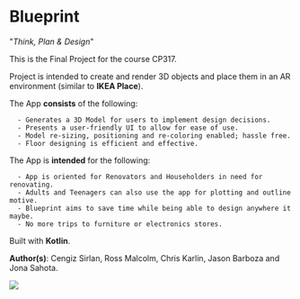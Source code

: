 # Blueprint
"*Think, Plan & Design*"

This is the Final Project for the course CP317. 

Project is intended to create and render 3D objects and place them in an AR environment (similar to **IKEA Place**).

The App **consists** of the following:
```
  - Generates a 3D Model for users to implement design decisions.
  - Presents a user-friendly UI to allow for ease of use.
  - Model re-sizing, positioning and re-coloring enabled; hassle free.
  - Floor designing is efficient and effective.
```
The App is **intended** for the following:
```
  - App is oriented for Renovators and Householders in need for renovating.
  - Adults and Teenagers can also use the app for plotting and outline motive.
  - Blueprint aims to save time while being able to design anywhere it maybe.
  - No more trips to furniture or electronics stores.
```

Built with **Kotlin**.


**Author(s)**: Cengiz Sirlan, Ross Malcolm, Chris Karlin, Jason Barboza and Jona Sahota.

![](https://prnt.sc/v9n23p)
